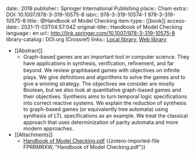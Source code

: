 date:: 2018
publisher:: Springer International Publishing
place:: Cham
extra:: DOI: 10.1007/978-3-319-10575-8
isbn:: 978-3-319-10574-1 978-3-319-10575-8
title:: @Handbook of Model Checking
item-type:: [[book]]
access-date:: 2021-11-03T04:57:04Z
original-title:: Handbook of Model Checking
language:: en
url:: http://link.springer.com/10.1007/978-3-319-10575-8
library-catalog:: DOI.org (Crossref)
links:: [Local library](zotero://select/library/items/CS97P5DL), [Web library](https://www.zotero.org/users/7885628/items/CS97P5DL)

- [[Abstract]]
	- Graph-based games are an important tool in computer science. They have applications in synthesis, veriﬁcation, reﬁnement, and far beyond. We review graphbased games with objectives on inﬁnite plays. We give deﬁnitions and algorithms to solve the games and to give a winning strategy. The objectives we consider are mostly Boolean, but we also look at quantitative graph-based games and their objectives. Synthesis aims to turn temporal logic speciﬁcations into correct reactive systems. We explain the reduction of synthesis to graph-based games (or equivalently tree automata) using synthesis of LTL speciﬁcations as an example. We treat the classical approach that uses determinization of parity automata and more modern approaches.
- [[Attachments]]
	- [Handbook of Model Checking.pdf](zotero://select/library/items/FPRRMRXW) {{zotero-imported-file FPRRMRXW, "Handbook of Model Checking.pdf"}}